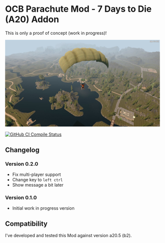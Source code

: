# OCB Parachute Mod - 7 Days to Die (A20) Addon

This is only a proof of concept (work in progress)!

![Parachute from the Sky](Screens/in-game-parachute-1.jpg)

[![GitHub CI Compile Status][4]][3]

[3]: https://github.com/OCB7D2D/OcbParachute/actions/workflows/ci.yml
[4]: https://github.com/OCB7D2D/OcbParachute/actions/workflows/ci.yml/badge.svg

## Changelog

### Version 0.2.0

- Fix multi-player support
- Change key to `left ctrl`
- Show message a bit later

### Version 0.1.0

- Initial work in progress version

## Compatibility

I've developed and tested this Mod against version a20.5 (b2).
